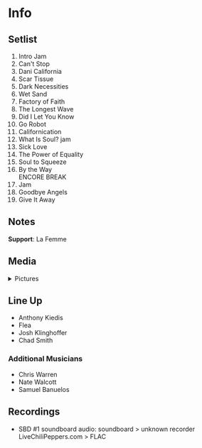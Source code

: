 # Info

## Setlist

1. Intro Jam
2. Can't Stop
3. Dani California
4. Scar Tissue
5. Dark Necessities
6. Wet Sand
7. Factory of Faith
8. The Longest Wave
9. Did I Let You Know
10. Go Robot
11. Californication
12. What Is Soul? jam
13. Sick Love
14. The Power of Equality
15. Soul to Squeeze
16. By the Way
<br>ENCORE BREAK
17. Jam
18. Goodbye Angels
19. Give It Away

## Notes

**Support**: La Femme

## Media 

<details>
  <summary>Pictures</summary>
  <!--<img alt="Setlist" title="Setlist" src="_.jpg" height="200" />
  <img alt="Clipping" title="Clipping" src="_.jpg" height="200" />
  <img alt="Flyer" title="Flyer" src="_.jpg" height="200" />-->
</details>

## Line Up

* Anthony Kiedis
* Flea
* Josh Klinghoffer
* Chad Smith

### Additional Musicians

* Chris Warren  
* Nate Walcott  
* Samuel Banuelos

## Recordings

* SBD #1 soundboard audio: soundboard > unknown recorder LiveChiliPeppers.com > FLAC
